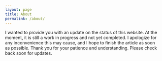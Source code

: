 ```yaml
---
layout: page
title: About
permalink: /about/
---
```


I wanted to provide you with an update on the status of this website. At the moment, it is still a work in progress and not yet completed. I apologize for any inconvenience this may cause, and I hope to finish the article as soon as possible. Thank you for your patience and understanding. Please check back soon for updates.

<!-- You can find the source code for Minima at GitHub:
[jekyll][jekyll-organization] /
[minima](https://github.com/jekyll/minima)

You can find the source code for Jekyll at GitHub:
[jekyll][jekyll-organization] /
[jekyll](https://github.com/jekyll/jekyll)


[jekyll-organization]: https://github.com/jekyll -->
